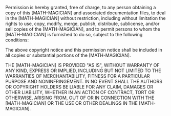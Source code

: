 Permission is hereby granted, free of charge, to any person obtaining a copy of this [MATH-MAGICIAN] and associated documentation files, to deal in the [MATH-MAGICIAN] without restriction, including without limitation the rights to use, copy, modify, merge, publish, distribute, sublicense, and/or sell copies of the [MATH-MAGICIAN], and to permit persons to whom the [MATH-MAGICIAN] is furnished to do so, subject to the following conditions:

The above copyright notice and this permission notice shall be included in all copies or substantial portions of the [MATH-MAGICIAN].

THE [MATH-MAGICIAN] IS PROVIDED "AS IS", WITHOUT WARRANTY OF ANY KIND, EXPRESS OR IMPLIED, INCLUDING BUT NOT LIMITED TO THE WARRANTIES OF MERCHANTABILITY, FITNESS FOR A PARTICULAR PURPOSE AND NONINFRINGEMENT. IN NO EVENT SHALL THE AUTHORS OR COPYRIGHT HOLDERS BE LIABLE FOR ANY CLAIM, DAMAGES OR OTHER LIABILITY, WHETHER IN AN ACTION OF CONTRACT, TORT OR OTHERWISE, ARISING FROM, OUT OF OR IN CONNECTION WITH THE [MATH-MAGICIAN] OR THE USE OR OTHER DEALINGS IN THE [MATH-MAGICIAN].
